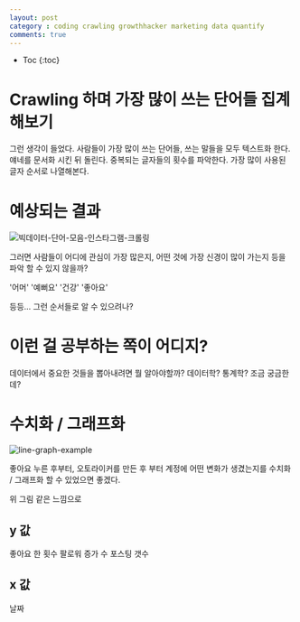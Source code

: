 ```yaml
---
layout: post
category : coding crawling growthhacker marketing data quantify 
comments: true
---
```


* Toc 
{:toc}

# Crawling 하며 가장 많이 쓰는 단어들 집계해보기

그런 생각이 들었다.
사람들이 가장 많이 쓰는 단어들, 
쓰는 말들을 모두 텍스트화 한다.
얘네를 문서화 시킨 뒤 돌린다.
중복되는 글자들의 횟수를 파악한다.
가장 많이 사용된 글자 순서로 나열해본다.

# 예상되는 결과

![빅데이터-단어-모음-인스타그램-크롤링](http://celebtide.s3.amazonaws.com/celeb/report/suji03/suji_03_04_01_graph.jpg)


그러면 사람들이 어디에 관심이 가장 많은지,
어떤 것에 가장 신경이 많이 가는지 등을 파악 할 수 있지 않을까?

'어머' '예뻐요' '건강' '좋아요'

등등... 그런 순서들로 알 수 있으려나?


# 이런 걸 공부하는 쪽이 어디지?

데이터에서 중요한 것들을 뽑아내려면 뭘 알아야할까?
데이터학? 
통계학?
조금 궁금한데?

# 수치화 / 그래프화


![line-graph-example](https://springsurbanintervention.files.wordpress.com/2012/11/bbpp-traffic-results-2.jpg)


좋아요 누른 후부터, 오토라이커를 만든 후 부터 계정에 어떤 변화가 생겼는지를 수치화 / 그래프화 할 수 있었으면 좋겠다.

위 그림 같은 느낌으로

## y 값
좋아요 한 횟수
팔로워 증가 수
포스팅 갯수

## x 값
날짜